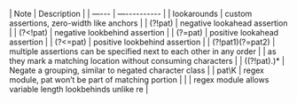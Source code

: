 | Note | Description |
| —--- | —---------- |
| lookarounds | custom assertions, zero-width like anchors |
| \(\?\!pat\) | negative lookahead assertion |
| \(\?\<\!pat\) | negative lookbehind assertion |
| \(\?\=pat\) | positive lookahead assertion |
| \(\?\<\=pat\) | positive lookbehind assertion |
| \(\?\!pat1\)\(\?\=pat2\) | multiple assertions can be specified next to each other in any order |
| as they mark a matching location without consuming characters |
| \(\(\?\!pat\)\.\)\* | Negate a grouping, similar to negated character class |
| pat\\K | regex module, pat won’t be part of matching portion |
| | regex module allows variable length lookbehinds unlike re |
